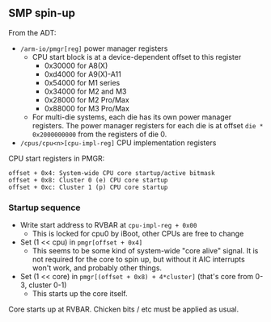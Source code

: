 ## SMP spin-up

From the ADT:

* `/arm-io/pmgr[reg]` power manager registers
    * CPU start block is at a device-dependent offset to this register
        * 0x30000 for A8(X)
        * 0xd4000 for A9(X)-A11
        * 0x54000 for M1 series
        * 0x34000 for M2 and M3
        * 0x28000 for M2 Pro/Max
        * 0x88000 for M3 Pro/Max
    * For multi-die systems, each die has its own power manager registers.
      The power manager registers for each die is at offset 
      `die * 0x2000000000` from the registers of die 0.
* `/cpus/cpu<n>[cpu-impl-reg]` CPU implementation registers

CPU start registers in PMGR:

```
offset + 0x4: System-wide CPU core startup/active bitmask
offset + 0x8: Cluster 0 (e) CPU core startup
offset + 0xc: Cluster 1 (p) CPU core startup
```

### Startup sequence

* Write start address to RVBAR at `cpu-impl-reg + 0x00`
    * This is locked for cpu0 by iBoot, other CPUs are free to change
* Set (1 << cpu) in `pmgr[offset + 0x4]`
    * This seems to be some kind of system-wide "core alive" signal. It is not
      required for the core to spin up, but without it AIC interrupts won't
      work, and probably other things.
* Set (1 << core) in `pmgr[(offset + 0x8) + 4*cluster]` (that's core from 0-3, cluster 0-1)
    * This starts up the core itself.

Core starts up at RVBAR. Chicken bits / etc must be applied as usual.
